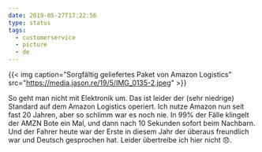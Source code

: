 ```yaml
---
date: 2019-05-27T17:22:56
type: status
tags:
  - customerservice
  - picture
  - de
---
```


{{< img caption="Sorgfältig geliefertes Paket von Amazon Logistics" src="https://media.jason.re/19/5/IMG_0135-2.jpeg" >}}

So geht man nicht mit Elektronik um. Das ist leider der (sehr niedrige) Standard auf dem Amazon Logistics operiert. Ich nutze Amazon nun seit fast 20 Jahren, aber so schlimm war es noch nie. In 99% der Fälle klingelt der AMZN Bote ein Mal, und dann nach 10 Sekunden sofort beim Nachbarn. Und der Fahrer heute war der Erste in diesem Jahr der überaus freundlich war und Deutsch gesprochen hat. Leider übertreibe ich hier nicht 😞.
